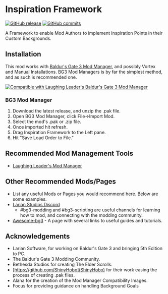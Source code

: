 # Inspiration Framework
[![GitHub release](https://img.shields.io/github/v/tag/BG3-Community-Library-Team/InspirationFramework?label=Latest%20Version)](https://GitHub.com/BG3-Community-Library-Team/InspirationFramework/releases/) [![GitHub commits](https://img.shields.io/github/commits-since/BG3-Community-Library-Team/InspirationFramework/1.0.0/main)](https://GitHub.com/BG3-Community-Library-Team/InspirationFramework/commit/)

A Framework to enable Mod Authors to implement Inspiration Points in their Custom Backgrounds.

## Installation
This mod works with [Baldur's Gate 3 Mod Manager](https://github.com/LaughingLeader/BG3ModManager), and possibly Vortex and Manual
Installations. BG3 Mod Managers is by far the simplest method, and as such is recommended one.

[![Compatible with Laughing Leader's Baldur's Gate 3 Mod Manager](https://i.imgur.com/qtdx2Yq.png)](https://github.com/LaughingLeader/BG3ModManager)

### BG3 Mod Manager
1. Download the latest release, and unzip the .pak file.
2. Open BG3 Mod Manager, click File->Import Mod.
3. Select the mod's .pak or .zip file.
5. Once imported hit refresh.
6. Drag Inspiration Framework to the Left pane.
8. Hit "Save Load Order to File."

## Recommended Mod Management Tools
- [Laughing Leader's Mod Manager](https://github.com/LaughingLeader/BG3ModManager)

## Other Recommended Mods/Pages
- List any useful Mods or Pages you would recommend here. Below are some examples.
- [Larian Studios Discord](https://discord.com/invite/larianstudios)
  - #bg3-modding and #bg3-scripting are useful channels for learning how to mod, and connecting with the modding community.
- [Awesome-bg3](https://github.com/bg3mods/awesome-bg3) - A page with several links to useful guides and tutorials.

## Acknowledgements
- Larian Software, for working on Baldur's Gate 3 and bringing 5th Edition to PC.
- The Baldur's Gate 3 Modding Community.
- Bethesda Studios for creating The Elder Scrolls.
- [https://github.com/ShinyHobo](ShinyHobo) for their work easing the process of creating .pak files.
- Alana for the creation of the Mod Manager Compatibility Images.
- Focus for providing guidance on handling Background Goals